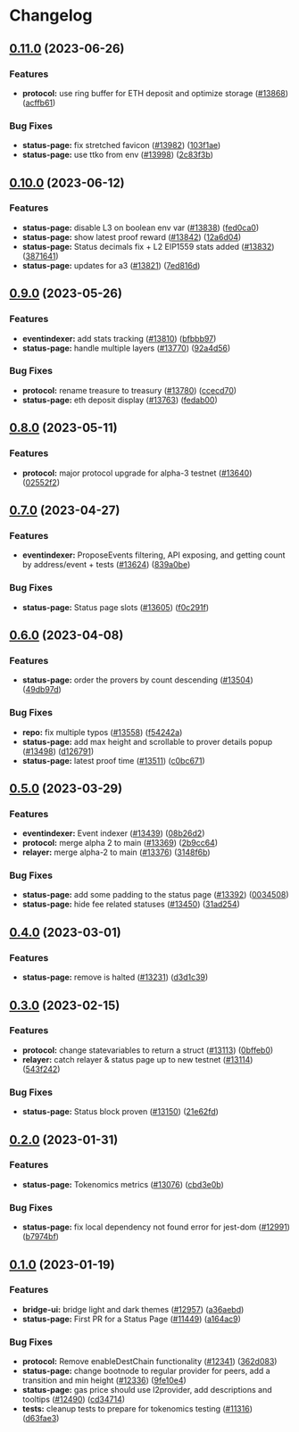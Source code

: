 # Changelog

## [0.11.0](https://github.com/taikoxyz/layerx-mono/compare/status-page-v0.10.0...status-page-v0.11.0) (2023-06-26)


### Features

* **protocol:** use ring buffer for ETH deposit and optimize storage ([#13868](https://github.com/taikoxyz/layerx-mono/issues/13868)) ([acffb61](https://github.com/taikoxyz/layerx-mono/commit/acffb61b13b44fd4792e8f4a31498d788ca38961))


### Bug Fixes

* **status-page:** fix stretched favicon ([#13982](https://github.com/taikoxyz/layerx-mono/issues/13982)) ([103f1ae](https://github.com/taikoxyz/layerx-mono/commit/103f1aea772c5eb5e9a293f2ba661d0c4eb96156))
* **status-page:** use ttko from env ([#13998](https://github.com/taikoxyz/layerx-mono/issues/13998)) ([2c83f3b](https://github.com/taikoxyz/layerx-mono/commit/2c83f3b8faad27315ec25d6150327631320b0798))

## [0.10.0](https://github.com/taikoxyz/layerx-mono/compare/status-page-v0.9.0...status-page-v0.10.0) (2023-06-12)


### Features

* **status-page:** disable L3 on boolean env var ([#13838](https://github.com/taikoxyz/layerx-mono/issues/13838)) ([fed0ca0](https://github.com/taikoxyz/layerx-mono/commit/fed0ca0e9a9176c3feaae38b426df45e09d9af3a))
* **status-page:** show latest proof reward ([#13842](https://github.com/taikoxyz/layerx-mono/issues/13842)) ([12a6d04](https://github.com/taikoxyz/layerx-mono/commit/12a6d04541404f8d4258e39c442102cf526c73eb))
* **status-page:** Status decimals fix + L2 EIP1559 stats added ([#13832](https://github.com/taikoxyz/layerx-mono/issues/13832)) ([3871641](https://github.com/taikoxyz/layerx-mono/commit/38716418801e2d0f84181c891dbfb1bfa3a4f9f0))
* **status-page:** updates for a3 ([#13821](https://github.com/taikoxyz/layerx-mono/issues/13821)) ([7ed816d](https://github.com/taikoxyz/layerx-mono/commit/7ed816d8db7ac75468faa235c09f147db5009034))

## [0.9.0](https://github.com/taikoxyz/layerx-mono/compare/status-page-v0.8.0...status-page-v0.9.0) (2023-05-26)


### Features

* **eventindexer:** add stats tracking ([#13810](https://github.com/taikoxyz/layerx-mono/issues/13810)) ([bfbbb97](https://github.com/taikoxyz/layerx-mono/commit/bfbbb97fcb67dc33749f0f08f84b8bd54eae9aeb))
* **status-page:** handle multiple layers ([#13770](https://github.com/taikoxyz/layerx-mono/issues/13770)) ([92a4d56](https://github.com/taikoxyz/layerx-mono/commit/92a4d56c7f3b42151b913b053e6717fca3adc347))


### Bug Fixes

* **protocol:** rename treasure to treasury ([#13780](https://github.com/taikoxyz/layerx-mono/issues/13780)) ([ccecd70](https://github.com/taikoxyz/layerx-mono/commit/ccecd708276bce3eca84b92c7c48c95b2156dd18))
* **status-page:** eth deposit display ([#13763](https://github.com/taikoxyz/layerx-mono/issues/13763)) ([fedab00](https://github.com/taikoxyz/layerx-mono/commit/fedab00148c332a5538265100b103dab9fff98e5))

## [0.8.0](https://github.com/taikoxyz/layerx-mono/compare/status-page-v0.7.0...status-page-v0.8.0) (2023-05-11)


### Features

* **protocol:** major protocol upgrade for alpha-3 testnet ([#13640](https://github.com/taikoxyz/layerx-mono/issues/13640)) ([02552f2](https://github.com/taikoxyz/layerx-mono/commit/02552f2aa001893d326062ce627004c61b46cd26))

## [0.7.0](https://github.com/taikoxyz/layerx-mono/compare/status-page-v0.6.0...status-page-v0.7.0) (2023-04-27)


### Features

* **eventindexer:** ProposeEvents filtering, API exposing, and getting count by address/event + tests ([#13624](https://github.com/taikoxyz/layerx-mono/issues/13624)) ([839a0be](https://github.com/taikoxyz/layerx-mono/commit/839a0bef7c64dd2b1e2ecc5194cf9a1e29f9a0cd))


### Bug Fixes

* **status-page:** Status page slots ([#13605](https://github.com/taikoxyz/layerx-mono/issues/13605)) ([f0c291f](https://github.com/taikoxyz/layerx-mono/commit/f0c291f671cfe5b81b2f567ee7701a73edb79095))

## [0.6.0](https://github.com/taikoxyz/layerx-mono/compare/status-page-v0.5.0...status-page-v0.6.0) (2023-04-08)


### Features

* **status-page:** order the provers by count descending ([#13504](https://github.com/taikoxyz/layerx-mono/issues/13504)) ([49db97d](https://github.com/taikoxyz/layerx-mono/commit/49db97d75019d71beb8466c646934bfabba5b13d))


### Bug Fixes

* **repo:** fix multiple typos ([#13558](https://github.com/taikoxyz/layerx-mono/issues/13558)) ([f54242a](https://github.com/taikoxyz/layerx-mono/commit/f54242aa95e5c5563f8f0a7f9af0a1eab20ab67b))
* **status-page:** add max height and scrollable to prover details popup ([#13498](https://github.com/taikoxyz/layerx-mono/issues/13498)) ([d126791](https://github.com/taikoxyz/layerx-mono/commit/d126791775bbaa59a107975077b9d32811bd09ea))
* **status-page:** latest proof time ([#13511](https://github.com/taikoxyz/layerx-mono/issues/13511)) ([c0bc671](https://github.com/taikoxyz/layerx-mono/commit/c0bc671572a13b48d33ea567fc884a72e51f2be0))

## [0.5.0](https://github.com/taikoxyz/layerx-mono/compare/status-page-v0.4.0...status-page-v0.5.0) (2023-03-29)


### Features

* **eventindexer:** Event indexer ([#13439](https://github.com/taikoxyz/layerx-mono/issues/13439)) ([08b26d2](https://github.com/taikoxyz/layerx-mono/commit/08b26d21577ed8ecd14beed5a600108fe7a0f765))
* **protocol:** merge alpha 2 to main ([#13369](https://github.com/taikoxyz/layerx-mono/issues/13369)) ([2b9cc64](https://github.com/taikoxyz/layerx-mono/commit/2b9cc6466509372f35109b48c00948d2234b0d59))
* **relayer:** merge alpha-2 to main ([#13376](https://github.com/taikoxyz/layerx-mono/issues/13376)) ([3148f6b](https://github.com/taikoxyz/layerx-mono/commit/3148f6ba955e1b3918289332d2ee30f139edea8b))


### Bug Fixes

* **status-page:** add some padding to the status page ([#13392](https://github.com/taikoxyz/layerx-mono/issues/13392)) ([0034508](https://github.com/taikoxyz/layerx-mono/commit/0034508027be35595f4e9aafc23fee308604b25e))
* **status-page:** hide fee related statuses ([#13450](https://github.com/taikoxyz/layerx-mono/issues/13450)) ([31ad254](https://github.com/taikoxyz/layerx-mono/commit/31ad2548387c712d77b0dcbb35b53222546d7417))

## [0.4.0](https://github.com/taikoxyz/layerx-mono/compare/status-page-v0.3.0...status-page-v0.4.0) (2023-03-01)


### Features

* **status-page:** remove is halted ([#13231](https://github.com/taikoxyz/layerx-mono/issues/13231)) ([d3d1c39](https://github.com/taikoxyz/layerx-mono/commit/d3d1c3952a2f459363e40e9052ea76422845c81e))

## [0.3.0](https://github.com/taikoxyz/layerx-mono/compare/status-page-v0.2.0...status-page-v0.3.0) (2023-02-15)


### Features

* **protocol:** change statevariables to return a struct ([#13113](https://github.com/taikoxyz/layerx-mono/issues/13113)) ([0bffeb0](https://github.com/taikoxyz/layerx-mono/commit/0bffeb0f3d17938bf2146772962719ae21ce22fa))
* **relayer:** catch relayer & status page up to new testnet ([#13114](https://github.com/taikoxyz/layerx-mono/issues/13114)) ([543f242](https://github.com/taikoxyz/layerx-mono/commit/543f242bfbf18b155f3476c2d172e79d3041ffc9))


### Bug Fixes

* **status-page:** Status block proven ([#13150](https://github.com/taikoxyz/layerx-mono/issues/13150)) ([21e62fd](https://github.com/taikoxyz/layerx-mono/commit/21e62fd87bd2020dcc519b68bd19848424d4e902))

## [0.2.0](https://github.com/taikoxyz/layerx-mono/compare/status-page-v0.1.0...status-page-v0.2.0) (2023-01-31)


### Features

* **status-page:** Tokenomics metrics ([#13076](https://github.com/taikoxyz/layerx-mono/issues/13076)) ([cbd3e0b](https://github.com/taikoxyz/layerx-mono/commit/cbd3e0b850a4611b308daf949a2ee65c24ff01ec))


### Bug Fixes

* **status-page:** fix local dependency not found error for jest-dom ([#12991](https://github.com/taikoxyz/layerx-mono/issues/12991)) ([b7974bf](https://github.com/taikoxyz/layerx-mono/commit/b7974bf0c8a80aa200313ec27ab44857e22142ee))

## [0.1.0](https://github.com/taikoxyz/layerx-mono/compare/status-page-v0.0.1...status-page-v0.1.0) (2023-01-19)


### Features

* **bridge-ui:** bridge light and dark themes ([#12957](https://github.com/taikoxyz/layerx-mono/issues/12957)) ([a36aebd](https://github.com/taikoxyz/layerx-mono/commit/a36aebd8baa2517e970564fcd0a2d0e5d0ea42a8))
* **status-page:** First PR for a Status Page ([#11449](https://github.com/taikoxyz/layerx-mono/issues/11449)) ([a164ac9](https://github.com/taikoxyz/layerx-mono/commit/a164ac935c2e05bfc8f9fa753f14692bcc457860))


### Bug Fixes

* **protocol:** Remove enableDestChain functionality ([#12341](https://github.com/taikoxyz/layerx-mono/issues/12341)) ([362d083](https://github.com/taikoxyz/layerx-mono/commit/362d083497cc74b3bcd05a406beeff2101a422ef))
* **status-page:** change bootnode to regular provider for peers, add a transition and min height ([#12336](https://github.com/taikoxyz/layerx-mono/issues/12336)) ([9fe10e4](https://github.com/taikoxyz/layerx-mono/commit/9fe10e44619452d6cfc39127586a7fe7404aca85))
* **status-page:** gas price should use l2provider, add descriptions and tooltips ([#12490](https://github.com/taikoxyz/layerx-mono/issues/12490)) ([cd34714](https://github.com/taikoxyz/layerx-mono/commit/cd34714ad29e03d08f673adb6dd61bb88436de50))
* **tests:** cleanup tests to prepare for tokenomics testing ([#11316](https://github.com/taikoxyz/layerx-mono/issues/11316)) ([d63fae3](https://github.com/taikoxyz/layerx-mono/commit/d63fae30f1e3415d6f377adeab90c062fed5ad42))
